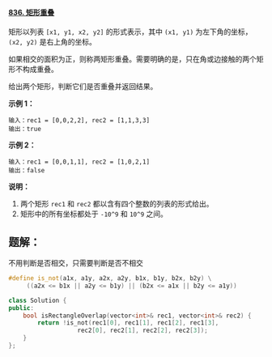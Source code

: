 

#### [836. 矩形重叠](https://leetcode-cn.com/problems/rectangle-overlap/)

矩形以列表 `[x1, y1, x2, y2]` 的形式表示，其中 `(x1, y1)` 为左下角的坐标，`(x2, y2)` 是右上角的坐标。

如果相交的面积为正，则称两矩形重叠。需要明确的是，只在角或边接触的两个矩形不构成重叠。

给出两个矩形，判断它们是否重叠并返回结果。

**示例 1：**

```
输入：rec1 = [0,0,2,2], rec2 = [1,1,3,3]
输出：true
```

**示例 2：**

```
输入：rec1 = [0,0,1,1], rec2 = [1,0,2,1]
输出：false
```

**说明：**

1. 两个矩形 `rec1` 和 `rec2` 都以含有四个整数的列表的形式给出。
2. 矩形中的所有坐标都处于 `-10^9` 和 `10^9` 之间。



## 题解：

不用判断是否相交，只需要判断是否不相交

```c++
#define is_not(a1x, a1y, a2x, a2y, b1x, b1y, b2x, b2y) \
     ((a2x <= b1x || a2y <= b1y) || (b2x <= a1x || b2y <= a1y))

class Solution {
public:
    bool isRectangleOverlap(vector<int>& rec1, vector<int>& rec2) {
        return !is_not(rec1[0], rec1[1], rec1[2], rec1[3],
                   rec2[0], rec2[1], rec2[2], rec2[3]);
    }
};
```

